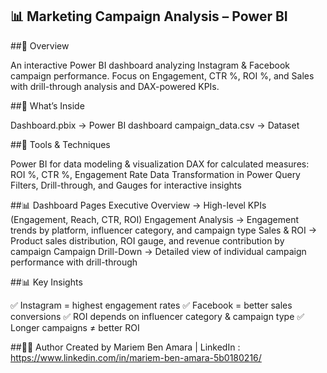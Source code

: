 ## 📊 Marketing Campaign Analysis – Power BI
##📌 Overview

An interactive Power BI dashboard analyzing Instagram & Facebook campaign performance.
Focus on Engagement, CTR %, ROI %, and Sales with drill-through analysis and DAX-powered KPIs.

##📂 What’s Inside

Dashboard.pbix → Power BI dashboard
campaign_data.csv → Dataset

##🔧 Tools & Techniques

Power BI for data modeling & visualization
DAX for calculated measures: ROI %, CTR %, Engagement Rate
Data Transformation in Power Query
Filters, Drill-through, and Gauges for interactive insights

##📊 Dashboard Pages
Executive Overview → High-level KPIs (Engagement, Reach, CTR, ROI)
Engagement Analysis → Engagement trends by platform, influencer category, and campaign type
Sales & ROI → Product sales distribution, ROI gauge, and revenue contribution by campaign
Campaign Drill-Down → Detailed view of individual campaign performance with drill-through

##📊 Key Insights

✅ Instagram = highest engagement rates
✅ Facebook = better sales conversions
✅ ROI depends on influencer category & campaign type
✅ Longer campaigns ≠ better ROI

##👩‍💻 Author
Created by Mariem Ben Amara | LinkedIn : https://www.linkedin.com/in/mariem-ben-amara-5b0180216/
